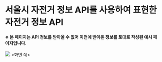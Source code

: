 <h1>서울시 자전거 정보 API를 사용하여 표현한 자전거 정보 API</h1>

<h4>※ 본 페이지는 API 정보를 받아올 수 없어 이전에 받아온 정보를 토대로 작성된 예시 페이지입니다.</h4>
<image src = "https://github.com/harrykim14/seoul_bicycle_place/blob/master/Seoul%20Bicycle%20Info%20by%20using%20React.jpg">
<화면 예>
